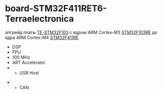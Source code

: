 # board-STM32F411RET6-Terraelectronica
апгрейд платы <a href="https://www.terraelectronica.ru/news/663">TE-STM32F103</a> с ядром ARM Cortex-M3 <a href="https://www.st.com/content/st_com/en/products/microcontrollers-microprocessors/stm32-32-bit-arm-cortex-mcus/stm32-mainstream-mcus/stm32f1-series/stm32f103/stm32f103re.html">STM32F103RE</a> до ядра ARM Cortex-M4 <a href="https://www.st.com/content/st_com/en/products/microcontrollers-microprocessors/stm32-32-bit-arm-cortex-mcus/stm32-high-performance-mcus/stm32f4-series/stm32f411/stm32f411re.html">STM32F411RE</a>
<br>
+ DSP<br>
+ FPU<br>
+ 100 MHz<br>
+ ART Accelerator<br>
+ + USB Host
- - CAN<br>
<br>
<br>
<br>
<br>
<br>
<br>
<br>
<br>
<br>
<br>
<br>
<br>

